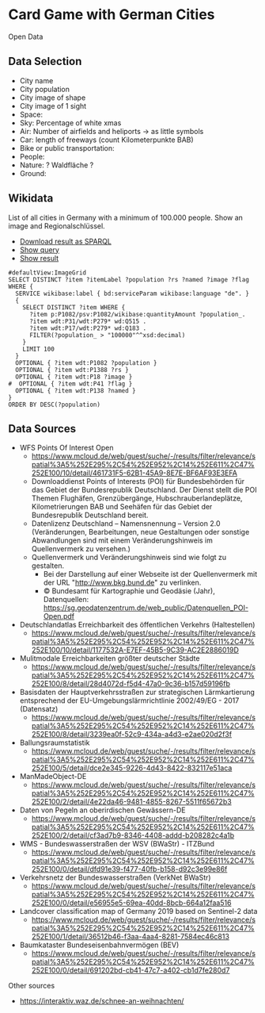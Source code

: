 # Card Game with German Cities

Open Data

## Data Selection

- City name
- City population
- City image of shape
- City image of 1 sight
- Space: 
- Sky: Percentage of white xmas
- Air: Number of airfields and heliports -> as little symbols
- Car: length of freeways (count Kilometerpunkte BAB)
- Bike or public transportation:
- People:
- Nature: ? Waldfläche ?
- Ground:

## Wikidata

List of all cities in Germany with a minimum of 100.000 people. Show an image and Regionalschlüssel.

- [Download result as SPARQL](https://query.wikidata.org/sparql?query=%23defaultView%3AImageGrid%0ASELECT%20DISTINCT%20%3Fitem%20%3FitemLabel%20%3Fpopulation%20%3Frs%20%3Fnamed%20%3Fimage%20%3Fflag%20WHERE%20%7B%0A%20%20SERVICE%20wikibase%3Alabel%20%7B%20bd%3AserviceParam%20wikibase%3Alanguage%20%22de%22.%20%7D%0A%20%20%7B%0A%20%20%20%20SELECT%20DISTINCT%20%3Fitem%20WHERE%20%7B%0A%20%20%20%20%20%20%3Fitem%20p%3AP1082%2Fpsv%3AP1082%2Fwikibase%3AquantityAmount%20%3Fpopulation_.%0A%20%20%20%20%20%20%3Fitem%20wdt%3AP31%2Fwdt%3AP279*%20wd%3AQ515%20.%0A%20%20%20%20%20%20%3Fitem%20wdt%3AP17%2Fwdt%3AP279*%20wd%3AQ183%20.%0A%20%20%20%20%20%20FILTER(%3Fpopulation_%20%3E%20%22100000%22%5E%5Exsd%3Adecimal)%0A%20%20%20%20%7D%0A%20%20%20%20LIMIT%20100%0A%20%20%7D%0A%20%20OPTIONAL%20%7B%20%3Fitem%20wdt%3AP1082%20%3Fpopulation%20%7D%0A%20%20OPTIONAL%20%7B%20%3Fitem%20wdt%3AP1388%20%3Frs%20%7D%0A%20%20OPTIONAL%20%7B%20%3Fitem%20wdt%3AP18%20%3Fimage%20%7D%0A%23%20%20OPTIONAL%20%7B%20%3Fitem%20wdt%3AP41%20%3Fflag%20%7D%0A%20%20OPTIONAL%20%7B%20%3Fitem%20wdt%3AP138%20%3Fnamed%20%7D%0A%7D%0AORDER%20BY%20DESC(%3Fpopulation))
- [Show query](https://w.wiki/6BqR)
- [Show result](https://w.wiki/6BqT)

```
#defaultView:ImageGrid
SELECT DISTINCT ?item ?itemLabel ?population ?rs ?named ?image ?flag WHERE {
  SERVICE wikibase:label { bd:serviceParam wikibase:language "de". }
  {
    SELECT DISTINCT ?item WHERE {
      ?item p:P1082/psv:P1082/wikibase:quantityAmount ?population_.
      ?item wdt:P31/wdt:P279* wd:Q515 .
      ?item wdt:P17/wdt:P279* wd:Q183 .
      FILTER(?population_ > "100000"^^xsd:decimal)
    }
    LIMIT 100
  }
  OPTIONAL { ?item wdt:P1082 ?population }
  OPTIONAL { ?item wdt:P1388 ?rs }
  OPTIONAL { ?item wdt:P18 ?image }
#  OPTIONAL { ?item wdt:P41 ?flag }
  OPTIONAL { ?item wdt:P138 ?named }
}
ORDER BY DESC(?population)
```

## Data Sources

- WFS Points Of Interest Open
  - https://www.mcloud.de/web/guest/suche/-/results/filter/relevance/spatial%3A5%252E295%2C54%252E952%2C14%252E611%2C47%252E100/10/detail/461731F5-62B1-45A9-8E7E-BF6AF93E3EFA
  - Downloaddienst Points of Interests (POI) für Bundesbehörden für das Gebiet der Bundesrepublik Deutschland. Der Dienst stellt die POI Themen Flughäfen, Grenzübergänge, Hubschrauberlandeplätze, Kilometrierungen BAB und Seehäfen für das Gebiet der Bundesrepublik Deutschland bereit.
  - Datenlizenz Deutschland – Namensnennung – Version 2.0 (Veränderungen, Bearbeitungen, neue Gestaltungen oder sonstige Abwandlungen sind mit einem Veränderungshinweis im Quellenvermerk zu versehen.)
  - Quellenvermerk und Veränderungshinweis sind wie folgt zu gestalten.
    - Bei der Darstellung auf einer Webseite ist der Quellenvermerk mit der URL "http://www.bkg.bund.de" zu verlinken.
    - © Bundesamt für Kartographie und Geodäsie (Jahr), Datenquellen: https://sg.geodatenzentrum.de/web_public/Datenquellen_POI-Open.pdf
- Deutschlandatlas Erreichbarkeit des öffentlichen Verkehrs (Haltestellen)
  - https://www.mcloud.de/web/guest/suche/-/results/filter/relevance/spatial%3A5%252E295%2C54%252E952%2C14%252E611%2C47%252E100/10/detail/1177532A-E7EF-45B5-9C39-AC2E2886019D
- Mulitmodale Erreichbarkeiten größter deutscher Städte
  - https://www.mcloud.de/web/guest/suche/-/results/filter/relevance/spatial%3A5%252E295%2C54%252E952%2C14%252E611%2C47%252E100/8/detail/28d4072d-f5d4-47a0-9c36-b157d59196fb
- Basisdaten der Hauptverkehrsstraßen zur strategischen Lärmkartierung entsprechend der EU-Umgebungslärmrichtlinie 2002/49/EG - 2017 (Datensatz)
  - https://www.mcloud.de/web/guest/suche/-/results/filter/relevance/spatial%3A5%252E295%2C54%252E952%2C14%252E611%2C47%252E100/8/detail/3239ea0f-52c9-434a-a4d3-e2ae020d2f3f
- Ballungsraumstatistik
  - https://www.mcloud.de/web/guest/suche/-/results/filter/relevance/spatial%3A5%252E295%2C54%252E952%2C14%252E611%2C47%252E100/5/detail/dce2e345-9226-4d43-8422-832117e51aca
- ManMadeObject-DE
  - https://www.mcloud.de/web/guest/suche/-/results/filter/relevance/spatial%3A5%252E295%2C54%252E952%2C14%252E611%2C47%252E100/2/detail/4e22da46-9481-4855-8267-5511f65672b3
- Daten von Pegeln an oberirdischen Gewässern-DE
  - https://www.mcloud.de/web/guest/suche/-/results/filter/relevance/spatial%3A5%252E295%2C54%252E952%2C14%252E611%2C47%252E100/2/detail/cf3ad7b9-8346-4408-addd-b208282c4a1b
- WMS - Bundeswasserstraßen der WSV (BWaStr) - ITZBund
  - https://www.mcloud.de/web/guest/suche/-/results/filter/relevance/spatial%3A5%252E295%2C54%252E952%2C14%252E611%2C47%252E100/0/detail/dfd91e39-f477-40fb-b158-d92c3e99e86f
- Verkehrsnetz der Bundeswasserstraßen (VerkNet BWaStr)
  - https://www.mcloud.de/web/guest/suche/-/results/filter/relevance/spatial%3A5%252E295%2C54%252E952%2C14%252E611%2C47%252E100/0/detail/e56955e5-69ea-40dd-8bcb-664a12faa516
- Landcover classification map of Germany 2019 based on Sentinel-2 data
  - https://www.mcloud.de/web/guest/suche/-/results/filter/relevance/spatial%3A5%252E295%2C54%252E952%2C14%252E611%2C47%252E100/1/detail/36512b46-f3aa-4aa4-8281-7584ec46c813
- Baumkataster Bundeseisenbahnvermögen (BEV)
  - https://www.mcloud.de/web/guest/suche/-/results/filter/relevance/spatial%3A5%252E295%2C54%252E952%2C14%252E611%2C47%252E100/0/detail/691202bd-cb41-47c7-a402-cb1d7fe280d7

Other sources

- https://interaktiv.waz.de/schnee-an-weihnachten/
